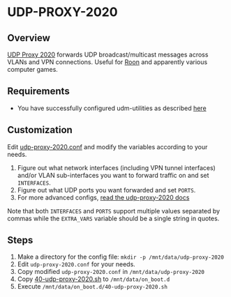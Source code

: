 # UDP-PROXY-2020

## Overview

[UDP Proxy 2020](https://github.com/synfinatic/udp-proxy-2020) forwards UDP
broadcast/multicast  messages across VLANs and VPN connections.  Useful for
[Roon](https://roonlabs.com) and apparently various computer games.

## Requirements

 * You have successfully configured udm-utilities as described
    [here](https://github.com/boostchicken/udm-utilities/tree/master/on-boot-script)

## Customization

Edit [udp-proxy-2020.conf](udp-proxy-2020.conf) and modify the variables
according to your needs.

 1. Figure out what network interfaces (including VPN tunnel interfaces) and/or
    VLAN sub-interfaces you want to forward traffic on and set `INTERFACES`.
 1. Figure out what UDP ports you want forwarded and set `PORTS`.
 1. For more advanced configs, [read the udp-proxy-2020 docs](
    https://github.com/synfinatic/udp-proxy-2020/)

Note that both `INTERFACES` and `PORTS` support multiple values separated by commas
while the `EXTRA_VARS` variable should be a single string in quotes.

## Steps

 1. Make a directory for the config file: `mkdir -p /mnt/data/udp-proxy-2020`
 1. Edit `udp-proxy-2020.conf` for your needs.
 1. Copy modified `udp-proxy-2020.conf` in `/mnt/data/udp-proxy-2020`
 1. Copy [40-udp-proxy-2020.sh](on_boot.d/40-udp-proxy-2020.sh) to
    `/mnt/data/on_boot.d`
 1. Execute `/mnt/data/on_boot.d/40-udp-proxy-2020.sh`
